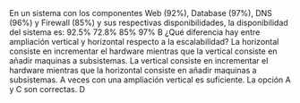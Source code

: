 <pregunta>
  <enunciado>En un sistema con los componentes Web (92%), Database (97%), DNS (96%) y Firewall (85%) y sus respectivas disponibilidades, la disponibilidad del sistema es:</enunciado>
  <opcionA>92.5%</opcionA>
  <opcionB>72.8%</opcionB>
  <opcionC>85%</opcionC>
  <opcionD>97%</opcionD>
  <solucion>B</solucion>
</pregunta>

<pregunta>
  <enunciado>¿Qué diferencia hay entre ampliación vertical y horizontal respecto a la escalabilidad?</enunciado>
  <opcionA>La horizontal consiste en incrementar el hardware mientras que la vertical consiste en añadir maquinas a subsistemas.</opcionA>
  <opcionB>La vertical consiste en incrementar el hardware mientras que la horizontal consiste en añadir maquinas a subsistemas.</opcionB>
  <opcionC>A veces con una ampliación vertical es suficiente.</opcionC>
  <opcionD>La opción A y C son correctas.</opcionD>
  <solucion>D</solucion>
</pregunta>